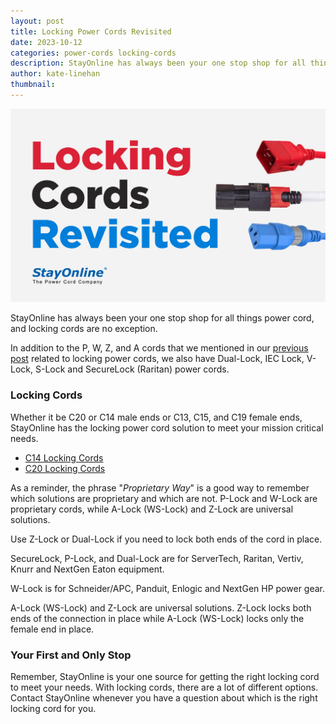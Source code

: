 ```yaml
---
layout: post
title: Locking Power Cords Revisited
date: 2023-10-12
categories: power-cords locking-cords
description: StayOnline has always been your one stop shop for all things power cord, and locking cords are no exception.
author: kate-linehan
thumbnail:
---
```

![Locking Cords](/assets/images/posts/locking-cords-revisited.jpg)

StayOnline has always been your one stop shop for all things power cord, and locking cords are no exception.

In addition to the P, W, Z, and A cords that we mentioned in our [previous post](https://www.stayonline.com/blog/our-guide-to-locking-power-cords.asp) related to locking power cords, we also have Dual-Lock, IEC Lock, V-Lock, S-Lock and SecureLock (Raritan) power cords.

### Locking Cords

Whether it be C20 or C14 male ends or C13, C15, and C19 female ends, StayOnline has the locking power cord solution to meet your mission critical needs.

- [C14 Locking Cords](https://www.stayonline.com/category/c-c14-locking-data-center-cords.asp)
- [C20 Locking Cords](https://www.stayonline.com/category/c-c20-locking-data-center-cords.asp)

As a reminder, the phrase "_Proprietary Way_" is a good way to remember which solutions are proprietary and which are not. P-Lock and W-Lock are proprietary cords, while A-Lock (WS-Lock) and Z-Lock are universal solutions.

Use Z-Lock or Dual-Lock if you need to lock both ends of the cord in place.

SecureLock, P-Lock, and Dual-Lock are for ServerTech, Raritan, Vertiv, Knurr and NextGen Eaton equipment.

W-Lock is for Schneider/APC, Panduit, Enlogic and NextGen HP power gear.

A-Lock (WS-Lock) and Z-Lock are universal solutions. Z-Lock locks both ends of the connection in place while A-Lock (WS-Lock) locks only the female end in place.

### Your First and Only Stop

Remember, StayOnline is your one source for getting the right locking cord to meet your needs. With locking cords, there are a lot of different options. Contact StayOnline whenever you have a question about which is the right locking cord for you.